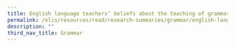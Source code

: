 ```yaml
---
title: English language teachers’ beliefs about the teaching of grammar
permalink: /elis/resources/read/research-summaries/grammar/english-language-teachers-beliefs-about-grammar/
description: ""
third_nav_title: Grammar
---
```

